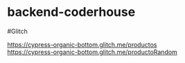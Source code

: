 # backend-coderhouse

#Glitch

  https://cypress-organic-bottom.glitch.me/productos  
  https://cypress-organic-bottom.glitch.me/productoRandom
